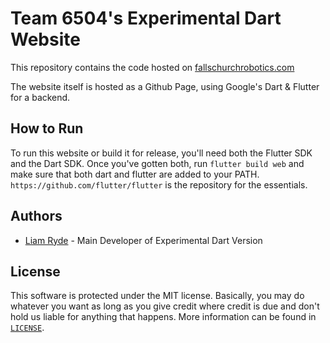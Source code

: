 # Team 6504's Experimental Dart Website
This repository contains the code hosted on [fallschurchrobotics.com](http://fallschurchrobotics.com/)

The website itself is hosted as a Github Page, using Google's Dart & Flutter for a backend.

## How to Run
To run this website or build it for release, you'll need both the Flutter SDK and the Dart SDK.
Once you've gotten both, run `flutter build web` and make sure that both dart and flutter are added to your PATH.
`https://github.com/flutter/flutter` is the repository for the essentials.

## Authors
* [Liam Ryde](https://github.com/xeu100) - Main Developer of Experimental Dart Version

## License
This software is protected under the MIT license. Basically, you may do whatever you want as long as you give credit where credit is due and don't hold us liable for anything that happens. More information can be found in [`LICENSE`](LICENSE).
